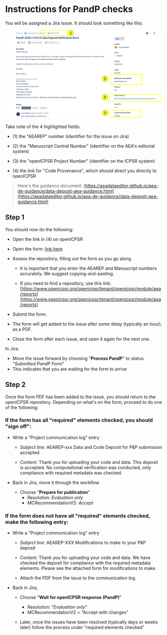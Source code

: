 # Instructions for PandP checks

You will be assigned a Jira issue. It should look something like this:

![](images/Jira-screenshot.png)

Take note of the 4 highlighted fields:

-   \(1) the "AEAREP" number (identifier for the issue on Jira)

-   \(2) the "Manuscript Central Number" (identifier on the AEA's editorial system)

-   \(3) the "openICPSR Project Number" (identifier on the ICPSR system)

-   \(4) the link for "Code Provenance", which should direct you directly to openICPSR

> Here's the guidance document:
[https://aeadataeditor.github.io/aea-de-guidance/data-deposit-aea-guidance.html](https://aeadataeditor.github.io/aea-de-guidance/data-deposit-aea-guidance.html)

## Step 1

You should now do the following:

-   Open the link in (4) on openICPSR

<!-- -->

-   Open the form: [link here](https://docs.google.com/document/d/1Dzvp9AUIJFGf_3I4nO0a-bPaKIGonFBydsLWLYHwZTQ/edit?usp=sharing)

-   Assess the repository, filling out the form as you go along

    -   It is important that you enter the AEAREP and Manuscript numbers accurately. We suggest copying-and-pasting.

    -  If you need to find a repository, use this link: [https://www.openicpsr.org/openicpsr/tenant/openicpsr/module/aea/reports](https://www.openicpsr.org/openicpsr/tenant/openicpsr/module/aea/reports)
-   Submit the form.

- The form will get added to the issue after some delay (typically an
hour), as a PDF.

- Close the form after each issue, and open it again for the next one.

In Jira:

-   Move the issue forward by choosing "**Process PandP**" to status
     "*Submitted PandP Form*"
-   This indicates that you are waiting for the form to arrive

## Step 2

Once the form PDF has been added to the issue, you should return to the openICPSR repository. Depending on what's on the form, proceed to do one of the following:

### If the form has all "required" elements checked, you should "sign off":

- Write a "Project communication log" entry
    -   *Subject line:* AEAREP-xxx Data and Code Deposit for P&P  submission accepted

    -   *Content*: Thank you for uploading your code and data. This
         deposit is accepted. No computational verification was
         conducted, only compliance with required metadata was checked.

-   Back in Jira, move it through the workflow

    -   Choose "**Prepare for publication**"
        -   Resolution: *Evaluation only*
        -   MCRecommendationV2: *Accept*

### If the form does not have all "required" elements checked, make the following entry:


-   Write a "Project communication log" entry

    -   *Subject line:* AEAREP-XXX Modifications to make to your P&P
        deposit

    -   *Content:* Thank you for uploading your code and data. We have
         checked the deposit for compliance with the required metadata
        elements. Please see the attached form for modifications to
         make.

    -   Attach the PDF from the issue to the communication log.

-   Back in Jira,

    -   Choose "**Wait for openICPSR response (PandP)**"
        -   Resolution: "*Evaluation only*"
        -   MCRecommendationV2 = "Accept with changes"

    -   Later, once the issues have been resolved (typically days or
        weeks later) follow the process under "required elements
        checked"
